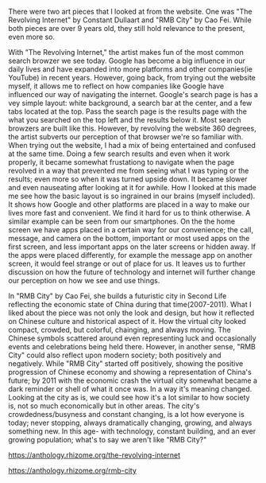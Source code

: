 There were two art pieces that I looked at from the website. One was "The Revolving Internet" by Constant Dullaart and "RMB City" by Cao Fei. While both pieces are over 9 years old, they still hold relevance to the present, even more so.

With "The Revolving Internet," the artist makes fun of the most common search browzer we see today. Google has become a big influence in our daily lives and have expanded into more platforms and other companies(ie YouTube) in recent years. However, going back, from trying out the website myself, it allows me to reflect on how companies like Google have influenced our way of navigating the internet. Google's search page is has a vey simple layout: white background, a search bar at the center, and a few tabs located at the top. Pass the search page is the results page with the what you searched on the top left and the results below it. Most search browzers are built like this. However, by revolving the website 360 degrees, the artist subverts our perception of that browser we're so familiar with. When trying out the website, I had a mix of being entertained and confused at the same time. Doing a few search results and even when it work properly, it became somewhat frustationg to navigate when the page revolved in a way that prevented me from seeing what I was typing or the results; even more so when it was turned upside down. It became slower and even nauseating after looking at it for awhile. How I looked at this made me see how the basic layout is so ingrained in our brains (myself included). It shows how Google and other platforms are placed in a way to make our lives more fast and convenient. We find it hard for us to think otherwise. A similar example can be seen from our smartphones. On the the home screen we have apps placed in a certain way for our convenience; the call, message, and camera on the bottom, important or most used apps on the first screen, and less important apps on the later screens or hidden away. If the apps were placed differently, for example the message app on another screen, it would feel strange or out of place for us. It leaves us to further discussion on how the future of technology and internet will further change our perception on how we see and use things.

In "RMB City" by Cao Fei, she builds a futuristic city in Second Life reflecting the economic state of China during that time(2007-2011). What I liked about the piece was not only the look and design, but how it reflected on Chinese culture and historical aspect of it. How the virtual city looked compact, crowded, but colorful, chainging, and always moving. The Chinese symbols scattered around even representing luck and occasionally events and celebrations being held there. However, in another sense, "RMB City" could also reflect upon modern society; both positively and negatively. While "RMB City" started off positively, showing the positive progression of Chinese economy and showing a representation of China's future; by 2011 with the economic crash the virtual city somewhat became a dark reminder or shell of what it once was. In a way it's meaning changed. Looking at the city as is, we could see how it's a lot similar to how society is, not so much economically but in other areas. The city's crowdedness/busyness and constant changing, is a lot how everyone is today; never stopping, always dramatically changing, growing, and always something new. In this age- with technology, constant building, and an ever growing population; what's to say we aren't like "RMB City?"

https://anthology.rhizome.org/the-revolving-internet

https://anthology.rhizome.org/rmb-city
